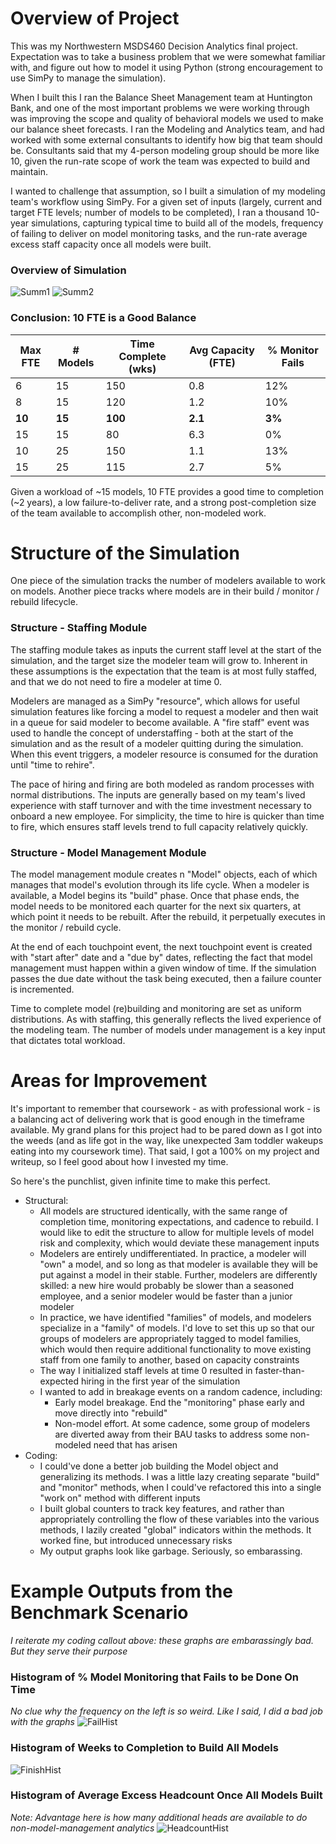 # Overview of Project

This was my Northwestern MSDS460 Decision Analytics final project.  Expectation was to take a business problem that we were somewhat familiar with, and figure out how to model it using Python (strong encouragement to use SimPy to manage the simulation).

When I built this I ran the Balance Sheet Management team at Huntington Bank, and one of the most important problems we were working through was improving the scope and quality of behavioral models we used to make our balance sheet forecasts.  I ran the Modeling and Analytics team, and had worked with some external consultants to identify how big that team should be.  Consultants said that my 4-person modeling group should be more like 10, given the run-rate scope of work the team was expected to build and maintain.

I wanted to challenge that assumption, so I built a simulation of my modeling team's workflow using SimPy.  For a given set of inputs (largely, current and target FTE levels; number of models to be completed), I ran a thousand 10-year simulations, capturing typical time to build all of the models, frequency of failing to deliver on model monitoring tasks, and the run-rate average excess staff capacity once all models were built.

### Overview of Simulation
![Summ1](https://github.com/weswest/MSDS460/blob/master/Wk10%20Final%20Project/Graphs/MSDS460%20Final%20Project%20Diagram1.jpg)
![Summ2](https://github.com/weswest/MSDS460/blob/master/Wk10%20Final%20Project/Graphs/MSDS460%20Final%20Project%20Diagram2.jpg)

### Conclusion: 10 FTE is a Good Balance

| Max FTE | \# Models | Time Complete (wks) | Avg Capacity (FTE) | % Monitor Fails |
| ------- | --------- | ------------- | ------------------ | --------------- |
| 6       | 15        | 150           | 0.8                | 12%             |
| 8       | 15        | 120           | 1.2                | 10%             |
| **10**      | **15**        | **100**           | **2.1**                | **3%**              |
| 15      | 15        | 80            | 6.3                | 0%              |
| 10      | 25        | 150           | 1.1                | 13%             |
| 15      | 25        | 115           | 2.7                | 5%              |

Given a workload of ~15 models, 10 FTE provides a good time to completion (~2 years), a low failure-to-deliver rate, and a strong post-completion size of the team available to accomplish other, non-modeled work.

# Structure of the Simulation

One piece of the simulation tracks the number of modelers available to work on models.  Another piece tracks where models are in their build / monitor / rebuild lifecycle.	

### Structure - Staffing Module
The staffing module takes as inputs the current staff level at the start of the simulation, and the target size the modeler team will grow to.  Inherent in these assumptions is the expectation that the team is at most fully staffed, and that we do not need to fire a modeler at time 0.  

Modelers are managed as a SimPy "resource", which allows for useful simulation features like forcing a model to request a modeler and then wait in a queue for said modeler to become available.  A "fire staff" event was used to handle the concept of understaffing - both at the start of the simulation and as the result of a modeler quitting during the simulation.  When this event triggers, a modeler resource is consumed for the duration until "time to rehire".

The pace of hiring and firing are both modeled as random processes with normal distributions.  The inputs are generally based on my team's lived experience with staff turnover and with the time investment necessary to onboard a new employee.  For simplicity, the time to hire is quicker than time to fire, which ensures staff levels trend to full capacity relatively quickly.

### Structure - Model Management Module
The model management module creates n "Model" objects, each of which manages that model's evolution through its life cycle.  When a modeler is available, a Model begins its "build" phase.  Once that phase ends, the model needs to be monitored each quarter for the next six quarters, at which point it needs to be rebuilt.  After the rebuild, it perpetually executes in the monitor / rebuild cycle.

At the end of each touchpoint event, the next touchpoint event is created with "start after" date and a "due by" dates, reflecting the fact that model management must happen within a given window of time.  If the simulation passes the due date without the task being executed, then a failure counter is incremented.

Time to complete model (re)building and monitoring are set as uniform distributions.  As with staffing, this generally reflects the lived experience of the modeling team.  The number of models under management is a key input that dictates total workload.

# Areas for Improvement
It's important to remember that coursework - as with professional work - is a balancing act of delivering work that is good enough in the timeframe available.  My grand plans for this project had to be pared down as I got into the weeds (and as life got in the way, like unexpected 3am toddler wakeups eating into my coursework time).  That said, I got a 100% on my project and writeup, so I feel good about how I invested my time.

So here's the punchlist, given infinite time to make this perfect.

* Structural:
  * All models are structured identically, with the same range of completion time, monitoring expectations, and cadence to rebuild.  I would like to edit the structure to allow for multiple levels of model risk and complexity, which would deviate these management inputs
  * Modelers are entirely undifferentiated.  In practice, a modeler will "own" a model, and so long as that modeler is available they will be put against a model in their stable.  Further, modelers are differently skilled: a new hire would probably be slower than a seasoned employee, and a senior modeler would be faster than a junior modeler
  * In practice, we have identified "families" of models, and modelers specialize in a "family" of models.  I'd love to set this up so that our groups of modelers are appropriately tagged to model families, which would then require additional functionality to move existing staff from one family to another, based on capacity constraints
  * The way I initialized staff levels at time 0 resulted in faster-than-expected hiring in the first year of the simulation
  * I wanted to add in breakage events on a random cadence, including:
    * Early model breakage.  End the "monitoring" phase early and move directly into "rebuild"
    * Non-model effort.  At some cadence, some group of modelers are diverted away from their BAU tasks to address some non-modeled need that has arisen
* Coding:
  * I could've done a better job building the Model object and generalizing its methods.  I was a little lazy creating separate "build" and "monitor" methods, when I could've refactored this into a single "work on" method with different inputs
  * I built global counters to track key features, and rather than appropriately controlling the flow of these variables into the various methods, I lazily created "global" indicators within the methods.  It worked fine, but introduced unnecessary risks
  * My output graphs look like garbage.  Seriously, so embarassing.

# Example Outputs from the Benchmark Scenario
*I reiterate my coding callout above: these graphs are embarassingly bad.  But they serve their purpose*

### Histogram of % Model Monitoring that Fails to be Done On Time
*No clue why the frequency on the left is so weird.  Like I said, I did a bad job with the graphs*
![FailHist](https://github.com/weswest/MSDS460/blob/master/Wk10%20Final%20Project/Graphs/FailHistT10M15_61246.png)

### Histogram of Weeks to Completion to Build All Models
![FinishHist](https://github.com/weswest/MSDS460/blob/master/Wk10%20Final%20Project/Graphs/TimeHistT10M15_61246.png)

### Histogram of Average Excess Headcount Once All Models Built
*Note: Advantage here is how many additional heads are available to do non-model-management analytics*
![HeadcountHist](https://github.com/weswest/MSDS460/blob/master/Wk10%20Final%20Project/Graphs/FTEHistT10M15_61246.png)
